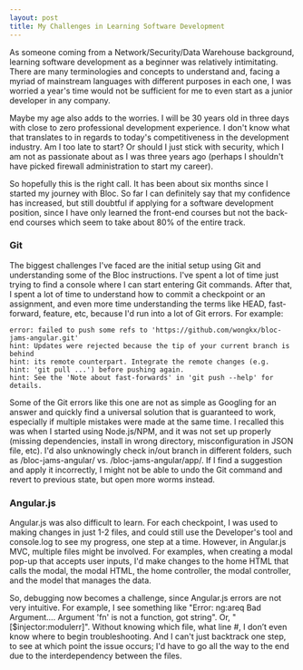 ```yaml
---
layout: post
title: My Challenges in Learning Software Development
---
```


As someone coming from a Network/Security/Data Warehouse background, learning software development as a beginner was relatively intimitating. There are many terminologies and concepts to understand and, facing a myriad of mainstream languages with different purposes in each one, I was worried a year's time would not be sufficient for me to even start as a junior developer in any company.

Maybe my age also adds to the worries. I will be 30 years old in three days with close to zero professional development experience. I don't know what that translates to in regards to today's competitiveness in the development industry. Am I too late to start? Or should I just stick with security, which I am not as passionate about as I was three years ago (perhaps I shouldn't have picked firewall administration to start my career).

So hopefully this is the right call. It has been about six months since I started my journey with Bloc. So far I can definitely say that my confidence has increased, but still doubtful if applying for a software development position, since I have only learned the front-end courses but not the back-end courses which seem to take about 80% of the entire track. 

### Git

The biggest challenges I've faced are the initial setup using Git and understanding some of the Bloc instructions. I've spent a lot of time just trying to find a console where I can start entering Git commands. After that, I spent a lot of time to understand how to commit a checkpoint or an assignment, and even more time understanding the terms like HEAD, fast-forward, feature, etc, because I'd run into a lot of Git errors. For example:

```
error: failed to push some refs to 'https://github.com/wongkx/bloc-jams-angular.git'
hint: Updates were rejected because the tip of your current branch is behind
hint: its remote counterpart. Integrate the remote changes (e.g.
hint: 'git pull ...') before pushing again.
hint: See the 'Note about fast-forwards' in 'git push --help' for details.
```

Some of the Git errors like this one are not as simple as Googling for an answer and quickly find a universal solution that is guaranteed to work, especially if multiple mistakes were made at the same time. I recalled this was when I started using Node.js/NPM, and it was not set up properly (missing dependencies, install in wrong directory, misconfiguration in JSON file, etc). I'd also unknowingly check in/out branch in different folders, such as /bloc-jams-angular/ vs. /bloc-jams-angular/app/. If I find a suggestion and apply it incorrectly, I might not be able to undo the Git command and revert to previous state, but open more worms instead.

### Angular.js

Angular.js was also difficult to learn. For each checkpoint, I was used to making changes in just 1-2 files, and could still use the Developer's tool and console.log to see my progress, one step at a time. However, in Angular.js MVC, multiple files might be involved. For examples, when creating a modal pop-up that accepts user inputs, I'd make changes to the home HTML that calls the modal, the modal HTML, the home controller, the modal controller, and the model that manages the data. 

So, debugging now becomes a challenge, since Angular.js errors are not very intuitive. For example, I see something like "Error: ng:areq Bad Argument…. Argument 'fn' is not a function, got string". Or, "[$injector:modulerr]". Without knowing which file, what line #, I don’t even know where to begin troubleshooting. And I can't just backtrack one step, to see at which point the issue occurs; I'd have to go all the way to the end due to the interdependency between the files.

